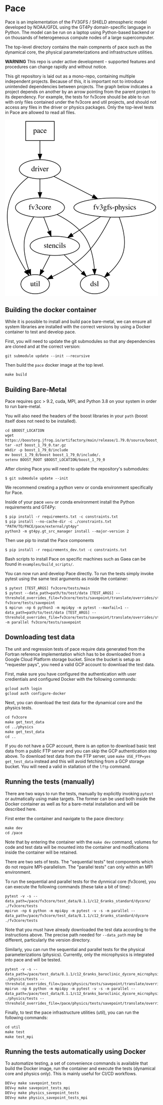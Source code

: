 # Pace

Pace is an implementation of the FV3GFS / SHiELD atmospheric model developed by NOAA/GFDL using the GT4Py domain-specific language in Python. The model can be run on a laptop using Python-based backend or on thousands of heterogeneous compute nodes of a large supercomputer.

The top-level directory contains the main compnents of pace such as the dynamical core, the physical parameterizations and infrastructure utilities.

**WARNING** This repo is under active development - supported features and procedures can change rapidly and without notice.

This git repository is laid out as a mono-repo, containing multiple independent projects. Because of this, it is important not to introduce unintended dependencies between projects. The graph below indicates a project depends on another by an arrow pointing from the parent project to its dependency. For example, the tests for fv3core should be able to run with only files contained under the fv3core and util projects, and should not access any files in the driver or physics packages. Only the top-level tests in Pace are allowed to read all files.

![Graph of interdependencies of Pace modules, generated from dependences.dot](./dependencies.svg)

## Building the docker container

While it is possible to install and build pace bare-metal, we can ensure all system libraries are installed with the correct versions by using a Docker container to test and develop pace.

First, you will need to update the git submodules so that any dependencies are cloned and at the correct version:
```shell
git submodule update --init --recursive
```

Then build the `pace` docker image at the top level.
```shell
make build
```

## Building Bare-Metal

Pace requires gcc > 9.2, cuda, MPI, and Python 3.8 on your system in order to run bare-metal.

You will also need the headers of the boost libraries in your `path` (boost itself does not need to be installed).

```shell
cd $BOOST_LOCATION
wget https://boostorg.jfrog.io/artifactory/main/release/1.79.0/source/boost_1_79_0.tar.gz
tar -xzf boost_1_79_0.tar.gz
mkdir -p boost_1_79_0/include
mv boost_1_79_0/boost boost_1_79_0/include/.
setenv BOOST_ROOT $BOOST_LOCATION/boost_1_79_0
```

After cloning Pace you will need to update the repository's submodules:
```shell
$ git submodule update --init
```

We recommend creating a python venv or conda environment specifically for Pace.

Inside of your pace `venv` or conda environment install the Python requirements and GT4Py:
```shell
$ pip install -r requirements.txt -c constraints.txt
$ pip install --no-cache-dir -c ./constraints.txt "PATH/TO/PACE/pace/external/gt4py"
python3 -m gt4py.gt_src_manager install --major-version 2
```

Then use pip to install the Pace components
```shell
$ pip install -r requirements_dev.txt -c constraints.txt
```
Bash scripts to install Pace on specific machines such as Gaea can be found in `examples/build_scripts/`.

You can now run and develop Pace directly. To run the tests simply invoke pytest using the same test arguments as inside the container:
```shell
$ pytest [TEST_ARGS] fv3core/tests/main
$ pytest --data_path=path/to/test/data [TEST_ARGS] --threshold_overrides_file=fv3core/tests/savepoint/translate/overrides/standard.yaml fv3core/tests/savepoint
$ mpirun -np 6 python3 -m mpi4py -m pytest --maxfail=1 --data_path=path/to/test/data [TEST_ARGS] --threshold_overrides_file=fv3core/tests/savepoint/translate/overrides/standard.yaml -m parallel fv3core/tests/savepoint
```

## Downloading test data

The unit and regression tests of pace require data generated from the Fortran reference implementation which has to be downloaded from a Google Cloud Platform storage bucket. Since the bucket is setup as "requester pays", you need a valid GCP account to download the test data.

First, make sure you have configured the authentication with user credientials and configured Docker with the following commands:
```shell
gcloud auth login
gcloud auth configure-docker
```

Next, you can download the test data for the dynamical core and the physics tests.

```shell
cd fv3core
make get_test_data
cd ../physics
make get_test_data
cd ..
```

If you do not have a GCP account, there is an option to download basic test data from a public FTP server and you can skip the GCP authentication step above. To download test data from the FTP server, use `make USE_FTP=yes get_test_data` instead and this will avoid fetching from a GCP storage bucket. You will need a valid in stallation of the `lftp` command.

## Running the tests (manually)

There are two ways to run the tests, manually by explicitly invoking `pytest` or autmatically using make targets. The former can be used both inside the Docker container as well as for a bare-metal installation and will be described here.

First enter the container and navigate to the pace directory:

```shell
make dev
cd /pace
```

Note that by entering the container with the `make dev` command, volumes for code and test data will be mounted into the container and modifications inside the container will be retained.

There are two sets of tests. The "sequential tests" test components which do not require MPI-parallelism. The "parallel tests" can only within an MPI environment.

To run the sequential and parallel tests for the dynmical core (fv3core), you can execute the following commands (these take a bit of time):

```shell
pytest -v -s --data_path=/pace/fv3core/test_data/8.1.1/c12_6ranks_standard/dycore/ ./fv3core/tests
mpirun -np 6 python -m mpi4py -m pytest -v -s -m parallel --data_path=/pace/fv3core/test_data/8.1.1/c12_6ranks_standard/dycore ./fv3core/tests
```

Note that you must have already downloaded the test data according to the instructions above. The precise path needed for `--data_path` may be different, particularly the version directory.

Similarly, you can run the sequential and parallel tests for the physical parameterizations (physics). Currently, only the microphysics is integrated into pace and will be tested.

```shell
pytest -v -s --data_path=/pace/test_data/8.1.1/c12_6ranks_baroclinic_dycore_microphysics/physics/ ./physics/tests --threshold_overrides_file=/pace/physics/tests/savepoint/translate/overrides/baroclinic.yaml
mpirun -np 6 python -m mpi4py -m pytest -v -s -m parallel --data_path=/pace/test_data/8.1.1/c12_6ranks_baroclinic_dycore_microphysics/physics/ ./physics/tests --threshold_overrides_file=/pace/physics/tests/savepoint/translate/overrides/baroclinic.yaml
```

Finally, to test the pace infrastructure utilities (util), you can run the following commands:

```shell
cd util
make test
make test_mpi
```

## Running the tests automatically using Docker

To automatize testing, a set of convenience commands is available that build the Docker image, run the container and execute the tests (dynamical core and physics only). This is mainly useful for CI/CD workflows.

```shell
DEV=y make savepoint_tests
DEV=y make savepoint_tests_mpi
DEV=y make physics_savepoint_tests
DEV=y make physics_savepoint_tests_mpi
```

